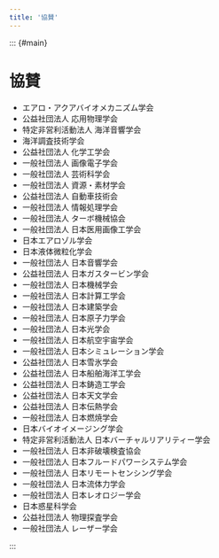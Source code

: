 ```yaml
---
title: '協賛'
---
```


::: {#main}

# 協賛

- エアロ・アクアバイオメカニズム学会
- 公益社団法人 応用物理学会
- 特定非営利活動法人 海洋音響学会
- 海洋調査技術学会
- 公益社団法人 化学工学会
- 一般社団法人 画像電子学会
- 一般社団法人 芸術科学会
- 一般社団法人 資源・素材学会
- 公益社団法人 自動車技術会
- 一般社団法人 情報処理学会
- 一般社団法人 ターボ機械協会
- 一般社団法人 日本医用画像工学会
- 日本エアロゾル学会
- 日本液体微粒化学会
- 一般社団法人 日本音響学会
- 公益社団法人 日本ガスタービン学会
- 一般社団法人 日本機械学会
- 一般社団法人 日本計算工学会
- 一般社団法人 日本建築学会
- 一般社団法人 日本原子力学会
- 一般社団法人 日本光学会
- 一般社団法人 日本航空宇宙学会
- 一般社団法人 日本シミュレーション学会
- 公益社団法人 日本雪氷学会
- 公益社団法人 日本船舶海洋工学会
- 公益社団法人 日本鋳造工学会
- 公益社団法人 日本天文学会
- 公益社団法人 日本伝熱学会
- 一般社団法人 日本燃焼学会
- 日本バイオイメージング学会
- 特定非営利活動法人 日本バーチャルリアリティー学会
- 一般社団法人 日本非破壊検査協会
- 一般社団法人 日本フルードパワーシステム学会
- 一般社団法人 日本リモートセンシング学会
- 一般社団法人 日本流体力学会
- 一般社団法人 日本レオロジー学会
- 日本惑星科学会
- 公益社団法人 物理探査学会
- 一般社団法人 レーザー学会

:::
